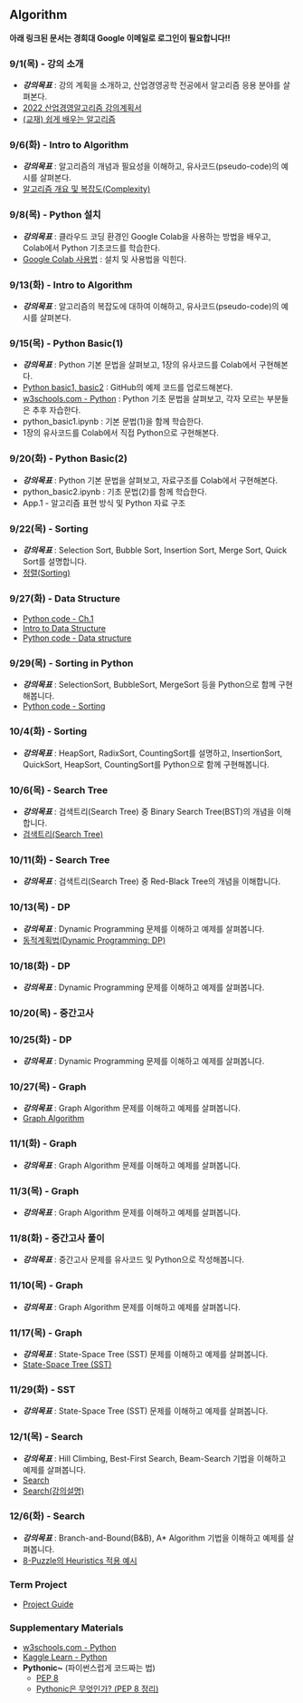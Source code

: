 ## Algorithm
**아래 링크된 문서는 경희대 Google 이메일로 로그인이 필요합니다!!**
### 9/1(목) - 강의 소개
* ___강의목표___ : 강의 계획을 소개하고, 산업경영공학 전공에서 알고리즘 응용 분야를 살펴본다.
* [2022 산업경영알고리즘 강의계획서](https://sugang.khu.ac.kr/core?attribute=lectPlan&p_year=2022&p_term=20&p_teach=027799&p_code=IE31800&p_subjt=IE318&lang=ko&loginYn=N)
* [(교재) 쉽게 배우는 알고리즘](https://www.kyobobook.co.kr/product/detailViewKor.laf?mallGb=KOR&ejkGb=KOR&barcode=9791156643753)

### 9/6(화) - Intro to Algorithm
* ___강의목표___ : 알고리즘의 개념과 필요성을 이해하고, 유사코드(pseudo-code)의 예시를 살펴본다.
* [알고리즘 개요 및 복잡도(Complexity)](https://drive.google.com/file/d/1CNd6V8yh2cn9Nf6_dz7pBR3usMwbMlAJ/view?usp=sharing)

### 9/8(목) - Python 설치
* ___강의목표___ : 클라우드 코딩 환경인 Google Colab을 사용하는 방법을 배우고, Colab에서 Python 기초코드를 학습한다.
* [Google Colab 사용법](https://docs.google.com/document/d/1dNI-H5wLt23CE1kA0C7XHus5Z04WcYLFdqRtiKh4sfQ/edit) : 설치 및 사용법을 익힌다.

### 9/13(화) - Intro to Algorithm
* ___강의목표___ : 알고리즘의 복잡도에 대하여 이해하고, 유사코드(pseudo-code)의 예시를 살펴본다.

### 9/15(목) - Python Basic(1)
* ___강의목표___ : Python 기본 문법을 살펴보고, 1장의 유사코드를 Colab에서 구현해본다.
* [Python basic1, basic2](https://github.com/jjyjung/python) : GitHub의 예제 코드를 업로드해본다.
* [w3schools.com - Python](https://www.w3schools.com/python/) : Python 기초 문법을 살펴보고, 각자 모르는 부분들은 추후 자습한다.
* python_basic1.ipynb : 기본 문법(1)을 함께 학습한다.
* 1장의 유사코드를 Colab에서 직접 Python으로 구현해본다.

### 9/20(화) - Python Basic(2)
* ___강의목표___ : Python 기본 문법을 살펴보고, 자료구조를 Colab에서 구현해본다.
* python_basic2.ipynb : 기초 문법(2)를 함께 학습한다. 
* App.1 - 알고리즘 표현 방식 및 Python 자료 구조

### 9/22(목) - Sorting
* ___강의목표___ : Selection Sort, Bubble Sort, Insertion Sort, Merge Sort, Quick Sort를 설명합니다.
* [정렬(Sorting)](https://drive.google.com/file/d/1NUUd3WZvNytGbxhUZYSEiQYqTGUkLlSV)

### 9/27(화) - Data Structure
* [Python code - Ch.1](https://github.com/jjyjung/algorithm/blob/gh-pages/ch1.ipynb)
* [Intro to Data Structure](https://drive.google.com/file/d/13FByx5gMY8_zAdXKdVTqjtys9j5rs6MK)
* [Python code - Data structure](https://github.com/jjyjung/algorithm/blob/gh-pages/data_structure.ipynb)

### 9/29(목) - Sorting in Python
* ___강의목표___ : SelectionSort, BubbleSort, MergeSort 등을 Python으로 함께 구현해봅니다.
* [Python code - Sorting](https://github.com/jjyjung/algorithm/blob/gh-pages/ch4.ipynb)

### 10/4(화) - Sorting
* ___강의목표___ : HeapSort, RadixSort, CountingSort를 설명하고, InsertionSort, QuickSort, HeapSort, CountingSort를 Python으로 함께 구현해봅니다.

### 10/6(목) - Search Tree
* ___강의목표___ : 검색트리(Search Tree) 중 Binary Search Tree(BST)의 개념을 이해합니다.
* [검색트리(Search Tree)](https://drive.google.com/file/d/1S7d68FXClkE7VlSZPWwZpBJEkXanuQ0u)

### 10/11(화) - Search Tree
* ___강의목표___ : 검색트리(Search Tree) 중 Red-Black Tree의 개념을 이해합니다.

### 10/13(목) - DP
* ___강의목표___ : Dynamic Programming 문제를 이해하고 예제를 살펴봅니다.
* [동적계획법(Dynamic Programming: DP)](https://drive.google.com/file/d/1pK75Iu7suvJQ1wKlH7o-EDl595hahN6V)

### 10/18(화) - DP
* ___강의목표___ : Dynamic Programming 문제를 이해하고 예제를 살펴봅니다.

### 10/20(목) - 중간고사

### 10/25(화) - DP
* ___강의목표___ : Dynamic Programming 문제를 이해하고 예제를 살펴봅니다.

### 10/27(목) - Graph
* ___강의목표___ : Graph Algorithm 문제를 이해하고 예제를 살펴봅니다.
* [Graph Algorithm](https://drive.google.com/file/d/1yxlp4Lbs8-APuNqTCnzgKICgkS1-pwQx/)

### 11/1(화) - Graph
* ___강의목표___ : Graph Algorithm 문제를 이해하고 예제를 살펴봅니다.

### 11/3(목) - Graph
* ___강의목표___ : Graph Algorithm 문제를 이해하고 예제를 살펴봅니다.

### 11/8(화) - 중간고사 풀이
* ___강의목표___ : 중간고사 문제를 유사코드 및 Python으로 작성해봅니다.

### 11/10(목) - Graph
* ___강의목표___ : Graph Algorithm 문제를 이해하고 예제를 살펴봅니다.

### 11/17(목) - Graph
* ___강의목표___ : State-Space Tree (SST) 문제를 이해하고 예제를 살펴봅니다.
* [State-Space Tree (SST)](https://drive.google.com/file/d/1e84ohYLcNH58W-BbWaynLIQTCRNUdc-5/)

### 11/29(화) - SST
* ___강의목표___ : State-Space Tree (SST) 문제를 이해하고 예제를 살펴봅니다.

### 12/1(목) - Search
* ___강의목표___ : Hill Climbing, Best-First Search, Beam-Search 기법을 이해하고 예제를 살펴봅니다.
* [Search](https://drive.google.com/file/d/1wmuwQz6EcUl9B8ZpKIm0-HGbi8KsMgHg/)
* [Search(강의설명)](https://drive.google.com/file/d/1t3D4LLnU4x2JKMHeieXAVRDYZgDTicbr/)

### 12/6(화) - Search
* ___강의목표___ : Branch-and-Bound(B&B), A* Algorithm 기법을 이해하고 예제를 살펴봅니다.
* [8-Puzzle의 Heuristics 적용 예시](https://docs.google.com/spreadsheets/d/10rjHMWcx70jk029l9emhDcmXTKWOrt05/)

### Term Project
* [Project Guide](https://docs.google.com/document/d/1wAKHfYC1bk1OqCE4G3kWMpoeYqgqHNGR/)

### Supplementary Materials
* [w3schools.com - Python](https://www.w3schools.com/python/)
* [Kaggle Learn - Python](https://www.kaggle.com/learn/python/)
* __Pythonic~__ (파이썬스럽게 코드짜는 법)
  - [PEP 8](https://www.python.org/dev/peps/pep-0008/)
  - [Pythonic은 무엇인가? (PEP 8 정리)](https://codechacha.com/ko/pythonic-and-pep8/)
